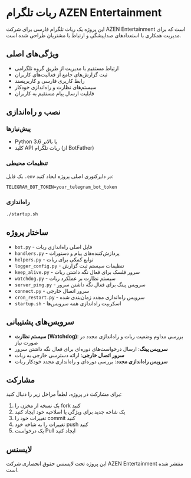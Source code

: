 # ربات تلگرام AZEN Entertainment

این پروژه یک ربات تلگرام فارسی برای شرکت AZEN Entertainment است که برای مدیریت همکاری با استعدادهای صداپیشگی و ارتباط با مشتریان طراحی شده است.

## ویژگی‌های اصلی

- ارتباط مستقیم با مدیریت از طریق گروه تلگرامی
- ثبت گزارش‌های جامع از فعالیت‌های کاربران
- رابط کاربری فارسی و کاربرپسند
- سیستم‌های نظارت و راه‌اندازی خودکار
- قابلیت ارسال پیام مستقیم به کاربران

## نصب و راه‌اندازی

### پیش‌نیازها

- Python 3.6 یا بالاتر
- کلید API ربات تلگرام (از BotFather)

### تنظیمات محیطی

یک فایل `.env` در دایرکتوری اصلی پروژه ایجاد کنید:

```
TELEGRAM_BOT_TOKEN=your_telegram_bot_token
```

### راه‌اندازی

```bash
./startup.sh
```

## ساختار پروژه

- `bot.py` - فایل اصلی راه‌اندازی ربات
- `handlers.py` - پردازش‌کننده‌های پیام و دستورات
- `helpers.py` - توابع کمکی برای ربات
- `logger_config.py` - تنظیمات سیستم ثبت گزارش
- `keep_alive.py` - سرور فلسک برای فعال نگه داشتن ربات
- `watchdog.py` - سیستم نظارت بر عملکرد ربات
- `server_ping.py` - سرویس پینگ برای فعال نگه داشتن سرور
- `connect.py` - سرور اتصال خارجی
- `cron_restart.py` - سرویس راه‌اندازی مجدد زمان‌بندی شده
- `startup.sh` - اسکریپت راه‌اندازی همه سرویس‌ها

## سرویس‌های پشتیبانی

- **سیستم نظارت (Watchdog)**: بررسی مداوم وضعیت ربات و راه‌اندازی مجدد در صورت نیاز
- **سرویس پینگ**: ارسال درخواست‌های دوره‌ای برای فعال نگه داشتن سرور
- **سرور اتصال خارجی**: ارائه دسترسی خارجی به ربات
- **سرویس راه‌اندازی مجدد**: بررسی دوره‌ای و راه‌اندازی مجدد خودکار ربات

## مشارکت

برای مشارکت در پروژه، لطفاً مراحل زیر را دنبال کنید:

1. یک نسخه از مخزن را fork کنید
2. یک شاخه جدید برای ویژگی یا اصلاحیه خود ایجاد کنید
3. تغییرات خود را commit کنید
4. تغییرات را به شاخه خود push کنید
5. یک درخواست Pull ایجاد کنید

## لایسنس

این پروژه تحت لایسنس حقوق انحصاری شرکت AZEN Entertainment منتشر شده است.
